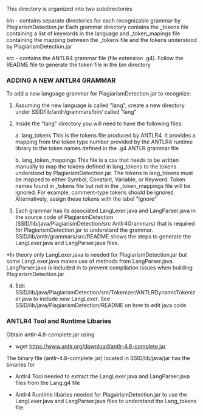 This directory is organized into two subdirectories

bin - contains separate directories for each recognizable grammar by
      PlagiarismDetection.jar Each grammar directory contains
      the _tokens file containing a list of keywords in
      the language and _token_mapings file containing the mapping between the _tokens file and the tokens understood by PlagiarismDetection.jar

src - contains the ANTLR4 grammar file (file extension .g4). Follow the README 
      file to generate the token file in the bin directory

### ADDING A NEW ANTLR4 GRAMMAR

To add a new language grammar for PlagiarismDetection.jar to recognize:

1. Assuming the new language is called "lang", create a new directory
   under SSID/lib/antlr/grammars/bin/ called "lang"

2. Inside the "lang" directory you will need to have the following files:

   a. lang_tokens
      This is the tokens file produced by ANTLR4. It provides a mapping
      from the token type number provided by the ANTLR4 runtime library to
      the token names defined in the .g4 ANTLR grammar file

   b. lang_token_mappings
      This file is a csv that needs to be written manually to map
      the tokens defined in lang_tokens to the tokens understood by
      PlagiarismDetection.jar. The tokens in lang_tokens must be mapped
      to either Symbol, Constant, Variable, or Keyword. Token names found
      in _tokens file but not in the _token_mappings file will be ignored.
      For example, comment-type tokens should be ignored. Alternatively,
      assign these tokens with the label "Ignore"

3. Each grammar has its associated LangLexer.java and LangParser.java in the source code of PlagiarsmDetection (SSID/lib/java/PlagiarismDetection/src Antlr4Grammars) that is required for PlagiarismDetection.jar to understand the grammar. SSID/lib/antlr/grammars/src/README shows the steps to generate the LangLexer.java and LangParser.java files.

*In theory only LangLexer.java is needed for PlagiarismDetection.jar but some LangLexer.java makes use of methods from LangParser.java. LangParser.java is included in to prevent compilation issues when building PlagiarismDetection.jar

4. Edit SSID/lib/java/PlagiarismDetection/src/Tokenizer/ANTLRDynamicTokenizer.java to include new LangLexer. See SSID/lib/java/PlagiarismDetection/README 
on how to edit java code.

### ANTLR4 Tool and Runtime Libaries

Obtain antlr-4.8-complete.jar using
 - wget https://www.antlr.org/download/antlr-4.8-complete.jar

The binary file (antlr-4.8-complete.jar) located in SSID/lib/java/jar
has the binaries for 
   - Antlr4 Tool needed to extract the LangLexer.java and LangParser.java files 
   from the Lang.g4 file

   - Antlr4 Runtime libaries needed for PlagairismDetection.jar to use 
   the LangLexer.java and LangParser.java files to understand the Lang_tokens file.
